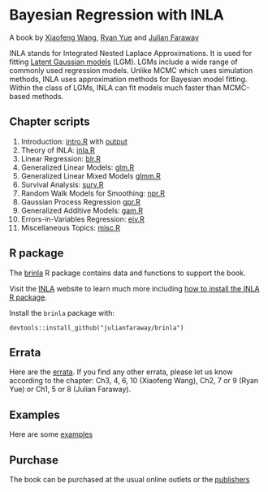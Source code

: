 # Bayesian Regression with INLA

A book by [Xiaofeng Wang](https://filer.case.edu/xxw17/), [Ryan Yue](http://zicklin.baruch.cuny.edu/faculty/profiles/yu-ryan-yue) and [Julian Faraway](http://people.bath.ac.uk/jjf23/)

INLA stands for Integrated Nested Laplace Approximations. It is used for fitting 
[Latent Gaussian models](https://tgmstat.wordpress.com/2013/10/16/latent-gaussian-models-inla/) (LGM). 
LGMs include a wide range of commonly
used regression models. Unlike MCMC which uses simulation methods, INLA
uses approximation methods for Bayesian model fitting. Within the class
of LGMs, INLA can fit models much faster than MCMC-based methods.

## Chapter scripts

1. Introduction: [intro.R](scripts/intro.R) with [output](scripts/intro.md)
2. Theory of INLA: [inla.R](scripts/inla.R)
3. Linear Regression: [blr.R](scripts/blr.R)
4. Generalized Linear Models: [glm.R](scripts/glm.R)
5. Generalized Linear Mixed Models [glmm.R](scripts/glmm.R) 
6. Survival Analysis: [surv.R](scripts/surv.R)
7. Random Walk Models for Smoothing: [npr.R](scripts/npr.R)
8. Gaussian Process Regression [gpr.R](scripts/gpr.R) 
9. Generalized Additive Models: [gam.R](scripts/gam.R)
10. Errors-in-Variables Regression: [eiv.R](scripts/eiv.R)
11. Miscellaneous Topics: [misc.R](scripts/misc.R)


## R package

The [brinla](https://github.com/julianfaraway/brinla) R package contains data and functions
to support the book.

Visit the  [INLA](http://www.r-inla.org) website to learn much more including
[how to install the INLA R package](http://www.r-inla.org/download).

Install the `brinla` package with:

```
devtools::install_github("julianfaraway/brinla")
```

## Errata

Here are the [errata](errata.md). If you find any other errata, please let us know according to the chapter: Ch3, 4, 6, 10 (Xiaofeng Wang),
Ch2, 7 or 9 (Ryan Yue) or Ch1, 5 or 8 (Julian Faraway).

## Examples

Here are some [examples](examples/index.md)

## Purchase

The book can be purchased at the usual online outlets or the [publishers](https://www.crcpress.com/Bayesian-Regression-Modeling-with-INLA/Wang-Ryan-Faraway/p/book/9781498727259)